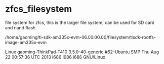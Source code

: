 zfcs_filesystem
===============

file system for zfcs, this is the larger file system, can be used for SD card and nand flash.


/home/gaoming/ti-sdk-am335x-evm-06.00.00.00/filesystem/tisdk-rootfs-image-am335x-evm

Linux gaoming-ThinkPad-T410 3.5.0-40-generic #62-Ubuntu SMP Thu Aug 22 00:57:36 UTC 2013 i686 i686 i686 GNU/Linux
